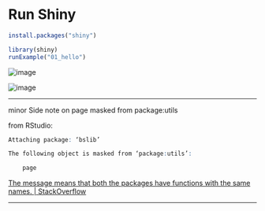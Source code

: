 # Run Shiny

```r
install.packages("shiny")
```

```r
library(shiny)
runExample("01_hello")
```

![image](https://github.com/CoderSales/Quantitative-Research-Methods-Research-Project-version-1/assets/32943259/a47e7441-a663-4ac7-8f07-14c32ccf4bd7)

![image](https://github.com/CoderSales/Quantitative-Research-Methods-Research-Project-version-1/assets/32943259/6ee979a0-c07b-48ec-9fea-69bddc8d8297)

____

minor Side note on page masked from package:utils

from RStudio:

```R
Attaching package: ‘bslib’

The following object is masked from ‘package:utils’:

    page
```

[The message means that both the packages have functions with the same names. | StackOverflow](https://stackoverflow.com/questions/39137110/what-does-the-following-object-is-masked-from-packagexxx-mean)

____

